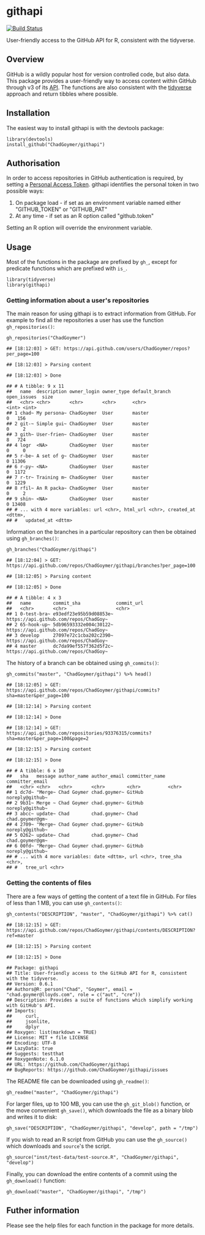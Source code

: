 githapi
=======

[![Build
Status](https://travis-ci.org/ChadGoymer/githapi.svg?branch=master)](https://travis-ci.org/ChadGoymer/githapi)

User-friendly access to the GitHub API for R, consistent with the
tidyverse.

Overview
--------

GitHub is a wildly popular host for version controlled code, but also
data. This package provides a user-friendly way to access content within
GitHub through v3 of its [API](https://developer.github.com/v3/). The
functions are also consistent with the
[tidyverse](http://www.tidyverse.org/) approach and return tibbles where
possible.

Installation
------------

The easiest way to install githapi is with the devtools package:

    library(devtools)
    install_github("ChadGoymer/githapi")

Authorisation
-------------

In order to access repositories in GitHub authentication is required, by
setting a [Personal Access
Token](https://help.github.com/articles/creating-a-personal-access-token-for-the-command-line/).
githapi identifies the personal token in two possible ways:

1.  On package load - if set as an environment variable named either
    "GITHUB\_TOKEN" or "GITHUB\_PAT"
2.  At any time - if set as an R option called "github.token"

Setting an R option will override the environment variable.

Usage
-----

Most of the functions in the package are prefixed by `gh_`, except for
predicate functions which are prefixed with `is_`.

    library(tidyverse)
    library(githapi)

### Getting information about a user's repositories

The main reason for using githapi is to extract information from GitHub.
For example to find all the repositories a user has use the function
`gh_repositories()`:

    gh_repositories("ChadGoymer")

    ## [18:12:03] > GET: https://api.github.com/users/ChadGoymer/repos?per_page=100

    ## [18:12:03] > Parsing content

    ## [18:12:03] > Done

    ## # A tibble: 9 x 11
    ##   name  description owner_login owner_type default_branch open_issues  size
    ##   <chr> <chr>       <chr>       <chr>      <chr>                <int> <int>
    ## 1 chad~ My persona~ ChadGoymer  User       master                   0   156
    ## 2 git-~ Simple gui~ ChadGoymer  User       master                   0     2
    ## 3 gith~ User-frien~ ChadGoymer  User       master                   8   724
    ## 4 logr  <NA>        ChadGoymer  User       master                   0     0
    ## 5 r-be~ A set of g~ ChadGoymer  User       master                   0 11306
    ## 6 r-py~ <NA>        ChadGoymer  User       master                   0  1172
    ## 7 r-tr~ Training m~ ChadGoymer  User       master                   0  1229
    ## 8 rfil~ An R packa~ ChadGoymer  User       master                   0     2
    ## 9 shin~ <NA>        ChadGoymer  User       master                   0 13408
    ## # ... with 4 more variables: url <chr>, html_url <chr>, created_at <dttm>,
    ## #   updated_at <dttm>

Information on the branches in a particular repository can then be
obtained using `gh_branches()`:

    gh_branches("ChadGoymer/githapi")

    ## [18:12:04] > GET: https://api.github.com/repos/ChadGoymer/githapi/branches?per_page=100

    ## [18:12:05] > Parsing content

    ## [18:12:05] > Done

    ## # A tibble: 4 x 3
    ##   name        commit_sha             commit_url                           
    ##   <chr>       <chr>                  <chr>                                
    ## 1 0-test-bra~ e93edf23e95b59d08853e~ https://api.github.com/repos/ChadGoy~
    ## 2 65-hook-up~ 5db96593332e004c30122~ https://api.github.com/repos/ChadGoy~
    ## 3 develop     27097e72c1cba202c2390~ https://api.github.com/repos/ChadGoy~
    ## 4 master      dc7da99ef557f362d5f2c~ https://api.github.com/repos/ChadGoy~

The history of a branch can be obtained using `gh_commits()`:

    gh_commits("master", "ChadGoymer/githapi") %>% head()

    ## [18:12:05] > GET: https://api.github.com/repos/ChadGoymer/githapi/commits?sha=master&per_page=100

    ## [18:12:14] > Parsing content

    ## [18:12:14] > Done

    ## [18:12:14] > GET: https://api.github.com/repositories/93376315/commits?sha=master&per_page=100&page=2

    ## [18:12:15] > Parsing content

    ## [18:12:15] > Done

    ## # A tibble: 6 x 10
    ##   sha   message author_name author_email committer_name committer_email
    ##   <chr> <chr>   <chr>       <chr>        <chr>          <chr>          
    ## 1 dc7d~ "Merge~ Chad Goymer chad.goymer~ GitHub         noreply@github~
    ## 2 9b31~ Merge ~ Chad Goymer chad.goymer~ GitHub         noreply@github~
    ## 3 abcc~ update~ Chad        chad.goymer~ Chad           chad.goymer@gm~
    ## 4 2709~ "Merge~ Chad Goymer chad.goymer~ GitHub         noreply@github~
    ## 5 0262~ update~ Chad        chad.goymer~ Chad           chad.goymer@gm~
    ## 6 00fd~ "Merge~ Chad Goymer chad.goymer~ GitHub         noreply@github~
    ## # ... with 4 more variables: date <dttm>, url <chr>, tree_sha <chr>,
    ## #   tree_url <chr>

### Getting the contents of files

There are a few ways of getting the content of a text file in GitHub.
For files of less than 1 MB, you can use `gh_contents()`:

    gh_contents("DESCRIPTION", "master", "ChadGoymer/githapi") %>% cat()

    ## [18:12:15] > GET: https://api.github.com/repos/ChadGoymer/githapi/contents/DESCRIPTION?ref=master

    ## [18:12:15] > Parsing content

    ## [18:12:15] > Done

    ## Package: githapi
    ## Title: User-friendly access to the GitHub API for R, consistent with the tidyverse.
    ## Version: 0.6.1
    ## Authors@R: person("Chad", "Goymer", email = "chad.goymer@lloyds.com", role = c("aut", "cre"))
    ## Description: Provides a suite of functions which simplify working with GitHub's API.
    ## Imports:
    ##     curl,
    ##     jsonlite,
    ##     dplyr
    ## Roxygen: list(markdown = TRUE)
    ## License: MIT + file LICENSE
    ## Encoding: UTF-8
    ## LazyData: true
    ## Suggests: testthat
    ## RoxygenNote: 6.1.0
    ## URL: https://github.com/ChadGoymer/githapi
    ## BugReports: https://github.com/ChadGoymer/githapi/issues

The README file can be downloaded using `gh_readme()`:

    gh_readme("master", "ChadGoymer/githapi")

For larger files, up to 100 MB, you can use the `gh_git_blob()`
function, or the move convenient `gh_save()`, which downloads the file
as a binary blob and writes it to disk:

    gh_save("DESCRIPTION", "ChadGoymer/githapi", "develop", path = "/tmp")

If you wish to read an R script from GitHub you can use the
`gh_source()` which downloads and `source`'s the script.

    gh_source("inst/test-data/test-source.R", "ChadGoymer/githapi", "develop")

Finally, you can download the entire contents of a commit using the
`gh_download()` function:

    gh_download("master", "ChadGoymer/githapi", "/tmp")

Futher information
------------------

Please see the help files for each function in the package for more
details.
